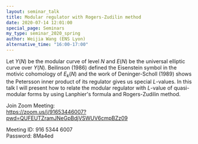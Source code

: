 ```yaml
---
layout: seminar_talk
title: Modular regulator with Rogers-Zudilin method
date: 2020-07-14 12:01:00
special_page: Seminars
my_type: seminar_2020_spring
author: Weijia Wang (ENS Lyon)
alternative_time: "16:00-17:00"
---
```


Let *Y*(*N*) be the modular curve of level *N* and *E*(*N*)
be the universal elliptic curve over *Y*(*N*).
Beilinson (1986) defined the Eisenstein symbol in the motivic cohomology of
*E*<sub>*k*</sub>(*N*) and the work of Deninger-Scholl (1989) shows the
Petersson inner product of its regulator gives us special *L*-values.
In this talk I will present how to relate the modular regulator with
*L*-value of quasi-modular forms by using Lanphier's formula and Rogers-Zudilin method.

Join Zoom Meeting:<br>
https://zoom.us/j/91653446007?pwd=QUFEUTZramJNeGpBdjVSWUV6cmpBZz09

Meeting ID: 916 5344 6007<br>
Password: 8Ma4ed
